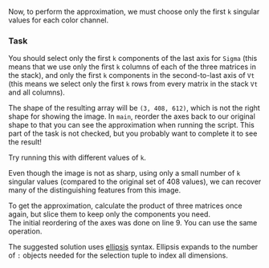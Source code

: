 Now, to perform the approximation, we must choose only the first `k` singular values 
for each color channel.

### Task

You should select only the first `k` components of the last axis for `Sigma` 
(this means that we use only the first `k` columns of each of the three 
matrices in the stack), and only the first `k` components 
in the second-to-last axis of `Vt` (this means we select only the first 
`k` rows from every matrix in the stack `Vt` and all columns). 

The shape of the resulting array will be `(3, 408, 612)`, which
is not the right shape for showing the image. In `main`, reorder the axes back 
to our original shape to that you can see the approximation when running the script.
This part of the task is not checked, but you probably want to complete it to see the result!

Try running this with different values of `k`.

Even though the image is not as sharp, using only a small number of `k` singular values 
(compared to the original set of 408 values), we can recover many of the distinguishing 
features from this image.

<div class="hint">To get the approximation, calculate the product of three matrices once again,
but slice them to keep only the components you need.</div>

<div class="hint">The initial reordering of the axes was done on line 9. You can use the same operation.</div>

<div class="hint"> 

The suggested solution uses [ellipsis](https://numpy.org/devdocs/user/basics.indexing.html#dimensional-indexing-tools) syntax. Ellipsis expands to the number of `:` objects needed 
for the selection tuple to index all dimensions.
</div>

